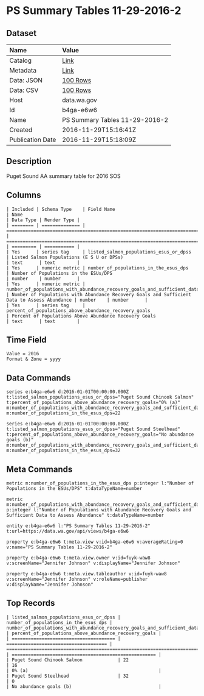 # PS Summary Tables 11-29-2016-2

## Dataset

| Name | Value |
| :--- | :---- |
| Catalog | [Link](https://catalog.data.gov/dataset/ps-summary-tables-11-29-2016-2) |
| Metadata | [Link](https://data.wa.gov/api/views/b4ga-e6w6) |
| Data: JSON | [100 Rows](https://data.wa.gov/api/views/b4ga-e6w6/rows.json?max_rows=100) |
| Data: CSV | [100 Rows](https://data.wa.gov/api/views/b4ga-e6w6/rows.csv?max_rows=100) |
| Host | data.wa.gov |
| Id | b4ga-e6w6 |
| Name | PS Summary Tables 11-29-2016-2 |
| Created | 2016-11-29T15:16:41Z |
| Publication Date | 2016-11-29T15:18:09Z |

## Description

Puget Sound AA summary table for 2016 SOS

## Columns

```ls
| Included | Schema Type    | Field Name                                                                                  | Name                                                                                        | Data Type | Render Type |
| ======== | ============== | =========================================================================================== | =========================================================================================== | ========= | =========== |
| Yes      | series tag     | listed_salmon_populations_esus_or_dpss                                                      | Listed Salmon Populations (E S U or DPSs)                                                   | text      | text        |
| Yes      | numeric metric | number_of_populations_in_the_esus_dps                                                       | Number of Populations in the ESUs/DPS                                                       | number    | number      |
| Yes      | numeric metric | number_of_populations_with_abundance_recovery_goals_and_sufficient_data_to_assess_abundance | Number of Populations with Abundance Recovery Goals and Sufficient Data to Assess Abundance | number    | number      |
| Yes      | series tag     | percent_of_populations_above_abundance_recovery_goals                                       | Percent of Populations Above Abundance Recovery Goals                                       | text      | text        |
```

## Time Field

```ls
Value = 2016
Format & Zone = yyyy
```

## Data Commands

```ls
series e:b4ga-e6w6 d:2016-01-01T00:00:00.000Z t:listed_salmon_populations_esus_or_dpss="Puget Sound Chinook Salmon" t:percent_of_populations_above_abundance_recovery_goals="0% (a)" m:number_of_populations_with_abundance_recovery_goals_and_sufficient_data_to_assess_abundance=16 m:number_of_populations_in_the_esus_dps=22

series e:b4ga-e6w6 d:2016-01-01T00:00:00.000Z t:listed_salmon_populations_esus_or_dpss="Puget Sound Steelhead" t:percent_of_populations_above_abundance_recovery_goals="No abundance goals (b)" m:number_of_populations_with_abundance_recovery_goals_and_sufficient_data_to_assess_abundance=0 m:number_of_populations_in_the_esus_dps=32
```

## Meta Commands

```ls
metric m:number_of_populations_in_the_esus_dps p:integer l:"Number of Populations in the ESUs/DPS" t:dataTypeName=number

metric m:number_of_populations_with_abundance_recovery_goals_and_sufficient_data_to_assess_abundance p:integer l:"Number of Populations with Abundance Recovery Goals and Sufficient Data to Assess Abundance" t:dataTypeName=number

entity e:b4ga-e6w6 l:"PS Summary Tables 11-29-2016-2" t:url=https://data.wa.gov/api/views/b4ga-e6w6

property e:b4ga-e6w6 t:meta.view v:id=b4ga-e6w6 v:averageRating=0 v:name="PS Summary Tables 11-29-2016-2"

property e:b4ga-e6w6 t:meta.view.owner v:id=fuyk-waw8 v:screenName="Jennifer Johnson" v:displayName="Jennifer Johnson"

property e:b4ga-e6w6 t:meta.view.tableauthor v:id=fuyk-waw8 v:screenName="Jennifer Johnson" v:roleName=publisher v:displayName="Jennifer Johnson"
```

## Top Records

```ls
| listed_salmon_populations_esus_or_dpss | number_of_populations_in_the_esus_dps | number_of_populations_with_abundance_recovery_goals_and_sufficient_data_to_assess_abundance | percent_of_populations_above_abundance_recovery_goals | 
| ====================================== | ===================================== | =========================================================================================== | ===================================================== | 
| Puget Sound Chinook Salmon             | 22                                    | 16                                                                                          | 0% (a)                                                | 
| Puget Sound Steelhead                  | 32                                    | 0                                                                                           | No abundance goals (b)                                | 
```